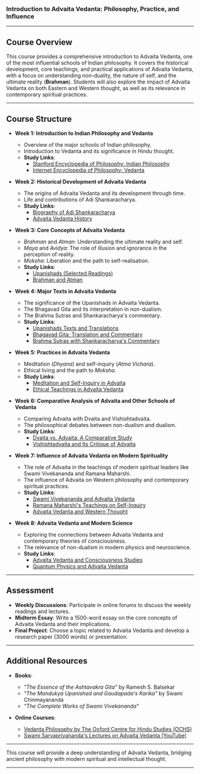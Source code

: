 ### **Introduction to Advaita Vedanta: Philosophy, Practice, and Influence**

---

## Course Overview

This course provides a comprehensive introduction to Advaita Vedanta, one of the most influential schools of Indian philosophy. It covers the historical development, core teachings, and practical applications of Advaita Vedanta, with a focus on understanding non-duality, the nature of self, and the ultimate reality (**Brahman**). Students will also explore the impact of Advaita Vedanta on both Eastern and Western thought, as well as its relevance in contemporary spiritual practices.

---

## Course Structure

- **Week 1: Introduction to Indian Philosophy and Vedanta**
    - Overview of the major schools of Indian philosophy.
    - Introduction to Vedanta and its significance in Hindu thought.
    - **Study Links**:
        - [Stanford Encyclopedia of Philosophy: Indian Philosophy](https://plato.stanford.edu/entries/indian-philosophy/)
        - [Internet Encyclopedia of Philosophy: Vedanta](https://iep.utm.edu/vedanta/)

- **Week 2: Historical Development of Advaita Vedanta**
    - The origins of Advaita Vedanta and its development through time.
    - Life and contributions of Adi Shankaracharya.
    - **Study Links**:
        - [Biography of Adi Shankaracharya](https://www.swami-krishnananda.org/biography/shankara.html)
        - [Advaita Vedanta History](https://www.advaita-vedanta.org/)

- **Week 3: Core Concepts of Advaita Vedanta**
    - *Brahman* and *Atman*: Understanding the ultimate reality and self.
    - *Maya* and *Avidya*: The role of illusion and ignorance in the perception of reality.
    - *Moksha*: Liberation and the path to self-realisation.
    - **Study Links**:
        - [Upanishads (Selected Readings)](https://www.swami-krishnananda.org/upanisad/upanisad_01.html)
        - [Brahman and Atman](https://www.advaita-vedanta.org/articles/brahman-atman/)

- **Week 4: Major Texts in Advaita Vedanta**
    - The significance of the Upanishads in Advaita Vedanta.
    - The Bhagavad Gita and its interpretation in non-dualism.
    - The Brahma Sutras and Shankaracharya's commentary.
    - **Study Links**:
        - [Upanishads Texts and Translations](http://www.sacred-texts.com/hin/index.htm)
        - [Bhagavad Gita: Translation and Commentary](https://www.holy-bhagavad-gita.org/)
        - [Brahma Sutras with Shankaracharya's Commentary](https://www.swami-krishnananda.org/bs_0.html)

- **Week 5: Practices in Advaita Vedanta**
    - Meditation (*Dhyana*) and self-inquiry (*Atma Vichara*).
    - Ethical living and the path to *Moksha*.
    - **Study Links**:
        - [Meditation and Self-Inquiry in Advaita](https://www.sriramanamaharshi.org/teachings/self-enquiry/)
        - [Ethical Teachings in Advaita Vedanta](https://www.vedantastudents.com/teaching-of-ethics-in-advaita-vedanta/)

- **Week 6: Comparative Analysis of Advaita and Other Schools of Vedanta**
    - Comparing Advaita with Dvaita and Vishishtadvaita.
    - The philosophical debates between non-dualism and dualism.
    - **Study Links**:
        - [Dvaita vs. Advaita: A Comparative Study](https://www.advaita-vedanta.org/articles/dvaita-vs-advaita/)
        - [Vishishtadvaita and Its Critique of Advaita](https://www.sringeri.net/2012/03/31/articles/contrasting-advaita-and-vishishtadvaita-philosophy.htm)

- **Week 7: Influence of Advaita Vedanta on Modern Spirituality**
    - The role of Advaita in the teachings of modern spiritual leaders like Swami Vivekananda and Ramana Maharshi.
    - The influence of Advaita on Western philosophy and contemporary spiritual practices.
    - **Study Links**:
        - [Swami Vivekananda and Advaita Vedanta](https://www.ramakrishna.org/sv.htm)
        - [Ramana Maharshi's Teachings on Self-Inquiry](https://www.sriramanamaharshi.org/resource_centre/publications/books/talks/)
        - [Advaita Vedanta and Western Thought](https://www.iep.utm.edu/vedanta/)

- **Week 8: Advaita Vedanta and Modern Science**
    - Exploring the connections between Advaita Vedanta and contemporary theories of consciousness.
    - The relevance of non-dualism in modern physics and neuroscience.
    - **Study Links**:
        - [Advaita Vedanta and Consciousness Studies](https://www.vedantastudents.com/advaita-vedanta-and-consciousness-studies/)
        - [Quantum Physics and Advaita Vedanta](https://www.hindupedia.com/en/Advaita_Vedanta_and_Quantum_Physics)

---

## **Assessment**

- **Weekly Discussions**: Participate in online forums to discuss the weekly readings and lectures.
- **Midterm Essay**: Write a 1500-word essay on the core concepts of Advaita Vedanta and their implications.
- **Final Project**: Choose a topic related to Advaita Vedanta and develop a research paper (3000 words) or presentation.

---

## **Additional Resources**

- **Books**:
    - *"The Essence of the Ashtavakra Gita"* by Ramesh S. Balsekar
    - *"The Mandukya Upanishad and Gaudapada's Karika"* by Swami Chinmayananda
    - *"The Complete Works of Swami Vivekananda"*

- **Online Courses**:
    - [Vedanta Philosophy by The Oxford Centre for Hindu Studies (OCHS)](https://www.ochs.org.uk/courses)
    - [Swami Sarvapriyananda's Lectures on Advaita Vedanta (YouTube)](https://www.youtube.com/user/VedantaNY)

---

This course will provide a deep understanding of Advaita Vedanta, bridging ancient philosophy with modern spiritual and intellectual thought.

---

